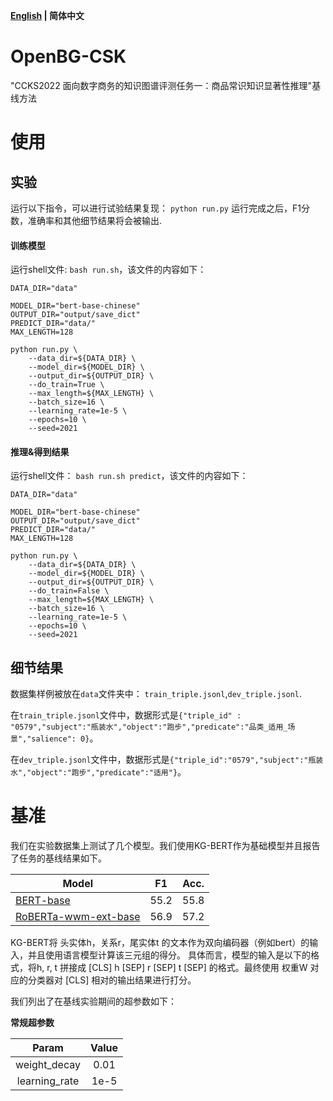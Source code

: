 <p align="left">
    <b> <a href="https://github.com/OpenBGBenchmark/OpenBG-CSK/blob/master/README.md">English</a> | 简体中文 </b>
</p>

# OpenBG-CSK
"CCKS2022 面向数字商务的知识图谱评测任务一：商品常识知识显著性推理"基线方法
# 使用
## 实验
运行以下指令，可以进行试验结果复现：
`python run.py` 
运行完成之后，F1分数，准确率和其他细节结果将会被输出.

#### 训练模型

运行shell文件: `bash run.sh`，该文件的内容如下：

```shell
DATA_DIR="data"

MODEL_DIR="bert-base-chinese"
OUTPUT_DIR="output/save_dict"
PREDICT_DIR="data/"
MAX_LENGTH=128

python run.py \
    --data_dir=${DATA_DIR} \
    --model_dir=${MODEL_DIR} \
    --output_dir=${OUTPUT_DIR} \
    --do_train=True \
    --max_length=${MAX_LENGTH} \
    --batch_size=16 \
    --learning_rate=1e-5 \
    --epochs=10 \
    --seed=2021
```


#### 推理&得到结果

运行shell文件： `bash run.sh predict`，该文件的内容如下：
```shell
DATA_DIR="data"

MODEL_DIR="bert-base-chinese"
OUTPUT_DIR="output/save_dict"
PREDICT_DIR="data/"
MAX_LENGTH=128

python run.py \
    --data_dir=${DATA_DIR} \
    --model_dir=${MODEL_DIR} \
    --output_dir=${OUTPUT_DIR} \
    --do_train=False \
    --max_length=${MAX_LENGTH} \
    --batch_size=16 \
    --learning_rate=1e-5 \
    --epochs=10 \
    --seed=2021
```

## 细节结果
数据集样例被放在`data`文件夹中：
`train_triple.jsonl`,`dev_triple.jsonl`. 

在`train_triple.jsonl`文件中，数据形式是`{"triple_id" : "0579","subject":"瓶装水","object":"跑步","predicate":"品类_适用_场景","salience": 0}`。

在`dev_triple.jsonl`文件中，数据形式是`{"triple_id":"0579","subject":"瓶装水","object":"跑步","predicate":"适用"}`。

# 基准
我们在实验数据集上测试了几个模型。我们使用KG-BERT作为基础模型并且报告了任务的基线结果如下。

| Model              | F1        | Acc.      |
| ------------------ | --------- | --------- |
| [BERT-base](https://huggingface.co/bert-base-chinese)          | 55.2 | 55.8 |
| [RoBERTa-wwm-ext-base](https://huggingface.co/hfl/chinese-roberta-wwm-ext)| 56.9 | 57.2|

KG-BERT将 头实体h，关系r，尾实体t 的文本作为双向编码器（例如bert）的输入，并且使用语言模型计算该三元组的得分。
具体而言，模型的输入是以下的格式，将h, r, t 拼接成 [CLS] h [SEP] r [SEP] t [SEP] 的格式。最终使用 权重W 对应的分类器对 [CLS] 相对的输出结果进行打分。

我们列出了在基线实验期间的超参数如下：

**常规超参数**

|       Param       | Value |
| :---------------: | :---: |
|   weight_decay    | 0.01  |
|   learning_rate   | 1e-5  |

